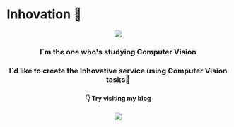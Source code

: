 # Inhovation 👋
<div align=center>
  
<a href="https://github.com/inhovation97"><img src="https://hits.seeyoufarm.com/api/count/incr/badge.svg?url=https%3A%2F%2Fgithub.com%2Finhovation97&count_bg=%23000000&title_bg=%23000000&icon=github.svg&icon_color=%23E7E7E7&title=GitHub&edge_flat=false)"/></a>



### I`m the one who's studying Computer Vision   
### I`d like to create the Inhovative service using Computer Vision tasks🤔   

###   
#### 👇 Try visiting my blog   
  <img src="https://img.shields.io/badge/Tistory-Inhovative%20AI-ff69b4"/>

</div>
